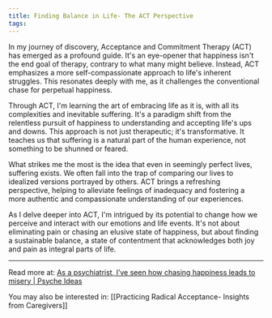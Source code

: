 ```yaml
---
title: Finding Balance in Life- The ACT Perspective
tags:
---
```

In my journey of discovery, Acceptance and Commitment Therapy (ACT) has emerged as a profound guide. It's an eye-opener that happiness isn't the end goal of therapy, contrary to what many might believe. Instead, ACT emphasizes a more self-compassionate approach to life's inherent struggles. This resonates deeply with me, as it challenges the conventional chase for perpetual happiness.

Through ACT, I'm learning the art of embracing life as it is, with all its complexities and inevitable suffering. It's a paradigm shift from the relentless pursuit of happiness to understanding and accepting life's ups and downs. This approach is not just therapeutic; it's transformative. It teaches us that suffering is a natural part of the human experience, not something to be shunned or feared.

What strikes me the most is the idea that even in seemingly perfect lives, suffering exists. We often fall into the trap of comparing our lives to idealized versions portrayed by others. ACT brings a refreshing perspective, helping to alleviate feelings of inadequacy and fostering a more authentic and compassionate understanding of our experiences.

As I delve deeper into ACT, I'm intrigued by its potential to change how we perceive and interact with our emotions and life events. It's not about eliminating pain or chasing an elusive state of happiness, but about finding a sustainable balance, a state of contentment that acknowledges both joy and pain as integral parts of life.

----

Read more at: [As a psychiatrist, I’ve seen how chasing happiness leads to misery | Psyche Ideas](https://psyche.co/ideas/as-a-psychiatrist-ive-seen-how-chasing-happiness-leads-to-misery)

You may also be interested in: [[Practicing Radical Acceptance- Insights from Caregivers]]